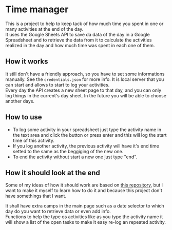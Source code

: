 
# Time manager

This is a project to help to keep tack of how much time you spent in one or many activities at the end of the day.  
It uses the Google Sheets API to save da data of the day in a Google Spreadsheet and to retrieve the data from it to calculate the activities realized in the day and how much time was spent in each one of them.

## How it works

It still don't have a friendly approach, so you have to set some informations manually. See the `credentials.json` for more info. It is local server that you can start and allows to start to log your activities.  
Every day the API creates a new sheet page to that day, and you can only log things in the current's day sheet. In the future you will be able to choose another days.

## How to use

- To log some activity in your spreadsheet just type the activity name in the text area and click the button or press enter and this will log the start time of this activity.
- If you log another activity, the previous activity will have it's end time setted to the same as the beggiging of the new one.
- To end the activity without start a new one just type "end".


## How it should look at the end

Some of my ideas of how it should work are based on [this repository](https://github.com/anvaka/time), but I want to make it myself to learn how to do it and because this project don't have somethings that I want.

It shall have extra camps in the main page such as a date selector to which day do you want to retrieve data or even add info.  
Functions to help the type os activities like as you type the activity name it will show a list of the open tasks to make it easy re-log an repeated activity.
